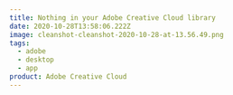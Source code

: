 ```yaml
---
title: Nothing in your Adobe Creative Cloud library
date: 2020-10-28T13:58:06.222Z
image: cleanshot-cleanshot-2020-10-28-at-13.56.49.png
tags:
  - adobe
  - desktop
  - app
product: Adobe Creative Cloud
---
```


